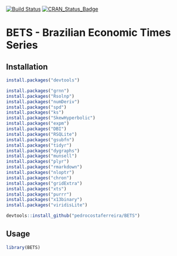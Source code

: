 [![Build Status](https://travis-ci.org/pedrocostaferreira/BETS.svg?branch=master)](https://travis-ci.org/pedrocostaferreira/BETS) [![CRAN_Status_Badge](http://www.r-pkg.org/badges/version/BETS)](https://CRAN.R-project.org/package=BETS)

# BETS - Brazilian Economic Times Series

## Installation

```R
install.packages("devtools")

install.packages("grnn")
install.packages("Rsolnp")
install.packages("numDeriv")
install.packages("spd")
install.packages("ks")
install.packages("SkewHyperbolic")
install.packages("expm")
install.packages("DBI")
install.packages("RSQLite")
install.packages("gsubfn")
install.packages("tidyr")
install.packages("dygraphs")
install.packages("munsell")
install.packages("plyr")
install.packages("rmarkdown")
install.packages("nloptr")
install.packages("chron")
install.packages("gridExtra")
install.packages("xts")
install.packages("purrr")
install.packages("x13binary")
install.packages("viridisLite")

devtools::install_github("pedrocostaferreira/BETS")

```
## Usage

```R
library(BETS)
```
